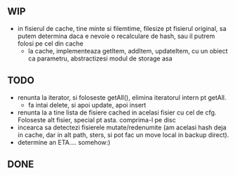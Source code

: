 WIP
--------------
- in fisierul de cache, tine minte si filemtime, filesize pt fisierul original, sa putem determina daca e nevoie o recalculare de hash, sau il putrem folosi pe cel din cache
	- la cache, implementeaza getItem, addItem, updateItem, cu un obiect ca parametru, abstractizesi modul de storage asa

TODO
---------------
- renunta la iterator, si foloseste getAll(), elimina iteratorul intern pt getAll.
	- fa intai delete, si apoi update, apoi insert
- renunta la a tine lista de fisiere cached in acelasi fisier cu cel de cfg. Foloseste alt fisier, special pt asta. comprima-l pe disc
- incearca sa detectezi fisierele mutate/redenumite (am acelasi hash deja in cache, dar in alt path, sters, si pot fac un move local in backup direct).
- determine an ETA.... somehow:)


DONE
--------------
